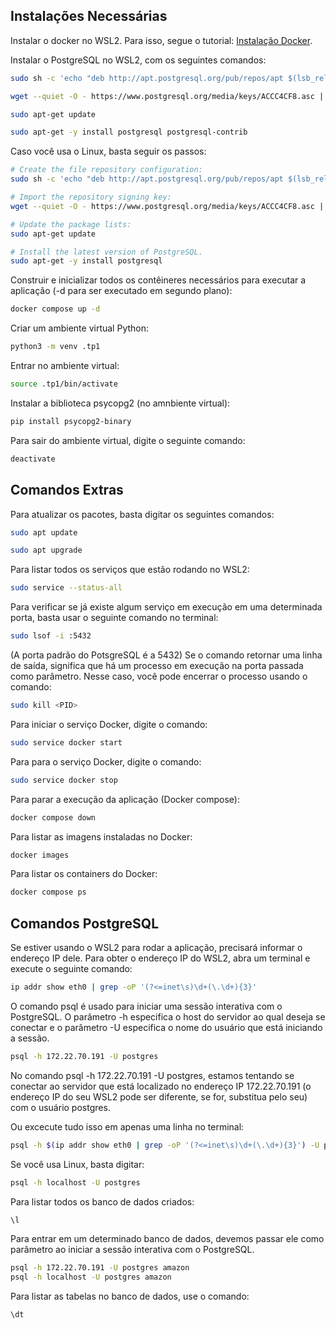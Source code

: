 ## Instalações Necessárias

Instalar o docker no WSL2. Para isso, segue o tutorial: [Instalação Docker](https://gitlab.com/paulonellessen/docker-saas/-/wikis/Instalando%20o%20Docker/Ubuntu).

Instalar o PostgreSQL no WSL2, com os seguintes comandos:

```sh
sudo sh -c 'echo "deb http://apt.postgresql.org/pub/repos/apt $(lsb_release -cs)-pgdg main" > /etc/apt/sources.list.d/pgdg.list'

wget --quiet -O - https://www.postgresql.org/media/keys/ACCC4CF8.asc | sudo apt-key add -

sudo apt-get update

sudo apt-get -y install postgresql postgresql-contrib
```

Caso você usa o Linux, basta seguir os passos:

```sh
# Create the file repository configuration:
sudo sh -c 'echo "deb http://apt.postgresql.org/pub/repos/apt $(lsb_release -cs)-pgdg main" > /etc/apt/sources.list.d/pgdg.list'

# Import the repository signing key:
wget --quiet -O - https://www.postgresql.org/media/keys/ACCC4CF8.asc | sudo apt-key add -

# Update the package lists:
sudo apt-get update

# Install the latest version of PostgreSQL.
sudo apt-get -y install postgresql
```

Construir e inicializar todos os contêineres necessários para executar a aplicação (-d para ser executado em segundo plano):

```sh
docker compose up -d
```

Criar um ambiente virtual Python:

```sh
python3 -m venv .tp1
```

Entrar no ambiente virtual:

```sh
source .tp1/bin/activate
```

Instalar a biblioteca psycopg2 (no amnbiente virtual):

```sh
pip install psycopg2-binary
```

Para sair do ambiente virtual, digite o seguinte comando:

```sh
deactivate
```

## Comandos Extras

Para atualizar os pacotes, basta digitar os seguintes comandos:

```sh
sudo apt update
```

```sh
sudo apt upgrade
```

Para listar todos os serviços que estão rodando no WSL2:

```sh
sudo service --status-all
```

Para verificar se já existe algum serviço em execução em uma determinada porta, basta usar o seguinte comando no terminal:

```sh
sudo lsof -i :5432
```

(A porta padrão do PotsgreSQL é a 5432)
Se o comando retornar uma linha de saída, significa que há um processo em execução na porta passada como parâmetro. Nesse caso, você pode encerrar o processo usando o comando:

```sh
sudo kill <PID>
```

Para iniciar o serviço Docker, digite o comando:

```sh
sudo service docker start
```

Para para o serviço Docker, digite o comando:

```sh
sudo service docker stop
```

Para parar a execução da aplicação (Docker compose):

```sh
docker compose down
```
Para listar as imagens instaladas no Docker:

```sh
docker images
```

Para listar os containers do Docker:

```sh
docker compose ps
```

## Comandos PostgreSQL

Se estiver usando o WSL2 para rodar a aplicação, precisará informar o endereço IP dele. Para obter o endereço IP do WSL2, abra um terminal e execute o seguinte comando:

```sh
ip addr show eth0 | grep -oP '(?<=inet\s)\d+(\.\d+){3}'
```

O comando psql é usado para iniciar uma sessão interativa com o PostgreSQL. O parâmetro -h especifica o host do servidor ao qual deseja se conectar e o parâmetro -U especifica o nome do usuário que está iniciando a sessão.

```sh
psql -h 172.22.70.191 -U postgres
```

No comando psql -h 172.22.70.191 -U postgres, estamos tentando se conectar ao servidor que está localizado no endereço IP 172.22.70.191 (o endereço IP do seu WSL2 pode ser diferente, se for, substitua pelo seu) com o usuário postgres.

Ou excecute tudo isso em apenas uma linha no terminal:

```sh
psql -h $(ip addr show eth0 | grep -oP '(?<=inet\s)\d+(\.\d+){3}') -U postgres
```

Se você usa Linux, basta digitar:

```sh
psql -h localhost -U postgres
```

Para listar todos os banco de dados criados:

```sh
\l
```

Para entrar em um determinado banco de dados, devemos passar ele como parâmetro ao iniciar a sessão interativa com o PostgreSQL.

```sh
psql -h 172.22.70.191 -U postgres amazon
psql -h localhost -U postgres amazon
```

Para listar as tabelas no banco de dados, use o comando:

```sh
\dt
```
